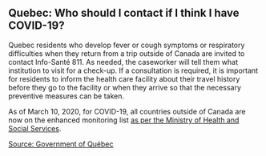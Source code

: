 ## Quebec: Who should I contact if I think I have COVID-19?

Quebec residents who develop fever or cough symptoms or respiratory difficulties when they return from a trip outside of Canada are invited to contact Info-Santé 811. As needed, the caseworker will tell them what institution to visit for a check-up. If a consultation is required, it is important for residents to inform the health care facility about their travel history before they go to the facility or when they arrive so that the necessary preventive measures can be taken.

As of March 10, 2020, for COVID-19, all countries outside of Canada are now on the enhanced monitoring list [as per the Ministry of Health and Social Services](https://www.msss.gouv.qc.ca/professionnels/documents/liste-des-pays-mrsi.pdf).

[Source: Government of Québec](https://www.quebec.ca/en/health/health-issues/a-z/2019-coronavirus/)
